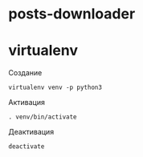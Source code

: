 # posts-downloader

# virtualenv
Создание
```
virtualenv venv -p python3
```

Активация
```
. venv/bin/activate
```

Деактивация
```
deactivate
```
